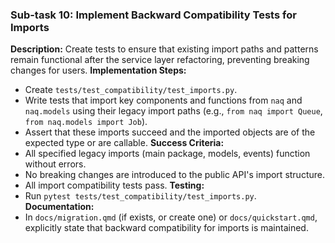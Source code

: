 ### Sub-task 10: Implement Backward Compatibility Tests for Imports
**Description:** Create tests to ensure that existing import paths and patterns remain functional after the service layer refactoring, preventing breaking changes for users.
**Implementation Steps:**
- Create `tests/test_compatibility/test_imports.py`.
- Write tests that import key components and functions from `naq` and `naq.models` using their legacy import paths (e.g., `from naq import Queue`, `from naq.models import Job`).
- Assert that these imports succeed and the imported objects are of the expected type or are callable.
**Success Criteria:**
- All specified legacy imports (main package, models, events) function without errors.
- No breaking changes are introduced to the public API's import structure.
- All import compatibility tests pass.
**Testing:**
- Run `pytest tests/test_compatibility/test_imports.py`.
**Documentation:**
- In `docs/migration.qmd` (if exists, or create one) or `docs/quickstart.qmd`, explicitly state that backward compatibility for imports is maintained.